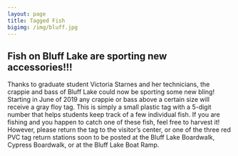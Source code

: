 ```yaml
---
layout: page
title: Tagged Fish
bigimg: /img/bluff.jpg
---
```


## Fish on Bluff Lake are sporting new accessories!!!
Thanks to graduate student Victoria Starnes and her technicians, the crappie and bass of Bluff Lake could now be sporting some new bling! Starting in June of 2019 any crappie or bass above a certain size will receive a gray floy tag. This is simply a small plastic tag with a 5-digit number that helps students keep track of a few individual fish. If you are fishing and you happen to catch one of these fish, feel free to harvest it! However, please return the tag to the visitor’s center, or one of the three red PVC tag return stations soon to be posted at the Bluff Lake Boardwalk, Cypress Boardwalk, or at the Bluff Lake Boat Ramp.
